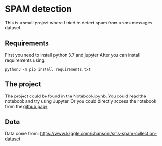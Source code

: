 # SPAM detection

This is a small project where I tried to detect spam from a sms messages dataset.

## Requirements

First you need to install python 3.7 and jupyter
After you can install requirements using:

```
python3 -m pip install requirements.txt
```

## The project

The project could be found in the Notebook.ipynb.
You could read the notebook and try using Jupyter.
Or you could directly access the notebook from the [github page](Notebook.ipynb).

## Data

Data come from: https://www.kaggle.com/ishansoni/sms-spam-collection-dataset
